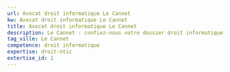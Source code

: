 ```yaml
---
url: Avocat droit informatique Le Cannet
kw: Avocat droit informatique Le Cannet
title: Avocat droit informatique Le Cannet
description: Le Cannet - confiez-nous votre dossier droit informatique
tag_ville: Le Cannet
competence: droit informatique
expertise: droit-ntic
extertise_id: 1
---
```

